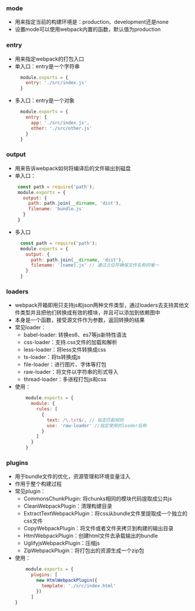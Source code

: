 ### mode
- 用来指定当前的构建环境是：production、development还是none
- 设置mode可以使用webpack内置的函数，默认值为production

### entry
- 用来指定webpack的打包入口
- 单入口：entry是一个字符串
    ```javascript
      module.exports = {
        entry: './src/index.js'
      }
     ```
- 多入口：entry是一个对象
    ```javascript
      module.exports = {
        entry: {
          app: './src/index.js',
          other: './src/other.js'
        }
      }
     ```
  
### output
- 用来告诉webpack如何将编译后的文件输出到磁盘
- 单入口：
     ```javascript
      const path = require('path');
      module.exports = {
        output: {
          path: path.join(__dirname, 'dist'),
          filename: 'bundle.js'
        }
      }
     ```
- 多入口
    ```javascript
      const path = require('path');
      module.exports = {
        output: {
          path: path.join(__dirname, 'dist'),
          filename: '[name].js' // 通过占位符确保文件名称的唯一
        }
      }
     ```
  
### loaders
- webpack开箱即用只支持js和json两种文件类型，通过loaders去支持其他文件类型并且把他们转换成有效的模块，并且可以添加到依赖图中
- 本身是一个函数，接受源文件作为参数，返回转换的结果
- 常见loader：
  - babel-loader: 转换es6、es7等js新特性语法
  - css-loader：支持.css文件的加载和解析
  - less-loader：将less文件转换成css
  - ts-loader：将ts转换成js
  - file-loader：进行图片、字体等打包
  - raw-loader：将文件以字符串的形式导入
  - thread-loader：多进程打包js和css
- 使用：
  ```javascript
      module.exports = {
        module: {
          rules: [
            {
              text: /\.txt$/, // 指定匹配规则
              use: 'raw-loader' //指定使用的loader名称
            }
          ]    
        }
      }
  ```
  
### plugins
- 用于bundle文件的优化，资源管理和环境变量注入
- 作用于整个构建过程
- 常见plugin：
  - CommonsChunkPlugin: 将chunks相同的模块代码提取成公共js
  - CleanWebpackPlugin：清理构建目录
  - ExtractTextWebpackPlugin：将css从bundle文件里提取成一个独立的css文件
  - CopyWebpackPlugin：将文件或者文件夹拷贝到构建的输出目录
  - HtmlWebpackPlugin：创建html文件去承载输出的bundle
  - UglifyjsWebpackPlugin：压缩js
  - ZipWebpackPlugin：将打包出的资源生成一个zip包
- 使用：
  ```javascript
      module.exports = {
        plugins: [
          new HtmlWebpackPlugin({
            template: './src/index.html'       
          })
        ]
  }
  ```